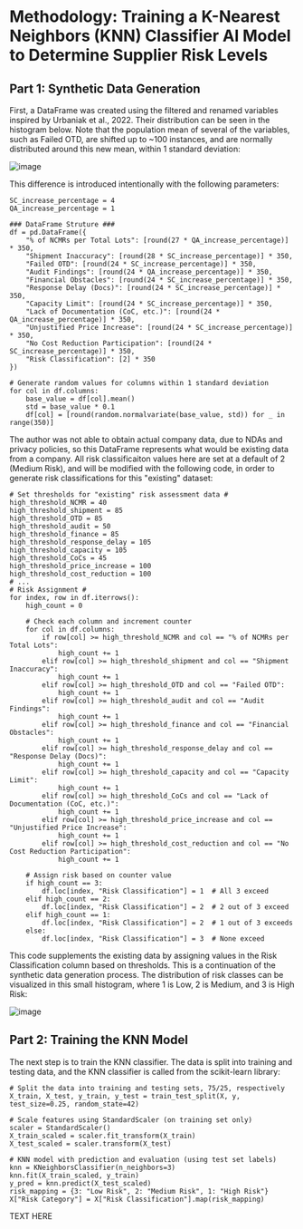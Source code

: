 # Methodology: Training a K-Nearest Neighbors (KNN) Classifier AI Model to Determine Supplier Risk Levels

## Part 1: Synthetic Data Generation
First, a DataFrame was created using the filtered and renamed variables inspired by Urbaniak et al., 2022.  Their distribution can be seen in the histogram below.  Note that the population mean of several of the variables, such as Failed OTD, are shifted up to ~100 instances, and are normally distributed around this new mean, within 1 standard deviation:

![image](https://github.com/Dillon-Plummer-PhD/KNN-for-Supplier-Risk/assets/161109984/fd0a9891-4b4f-4149-8264-a80e5d1ed23d)

This difference is introduced intentionally with the following parameters:
```
SC_increase_percentage = 4
QA_increase_percentage = 1

### DataFrame Struture ###
df = pd.DataFrame({
    "% of NCMRs per Total Lots": [round(27 * QA_increase_percentage)] * 350,
    "Shipment Inaccuracy": [round(28 * SC_increase_percentage)] * 350,
    "Failed OTD": [round(24 * SC_increase_percentage)] * 350,
    "Audit Findings": [round(24 * QA_increase_percentage)] * 350,
    "Financial Obstacles": [round(24 * SC_increase_percentage)] * 350,
    "Response Delay (Docs)": [round(24 * SC_increase_percentage)] * 350,
    "Capacity Limit": [round(24 * SC_increase_percentage)] * 350,
    "Lack of Documentation (CoC, etc.)": [round(24 * QA_increase_percentage)] * 350,
    "Unjustified Price Increase": [round(24 * SC_increase_percentage)] * 350,
    "No Cost Reduction Participation": [round(24 * SC_increase_percentage)] * 350,
    "Risk Classification": [2] * 350
})

# Generate random values for columns within 1 standard deviation
for col in df.columns:
    base_value = df[col].mean()
    std = base_value * 0.1
    df[col] = [round(random.normalvariate(base_value, std)) for _ in range(350)]
```

The author was not able to obtain actual company data, due to NDAs and privacy policies, so this DataFrame represents what would be existing data from a company.  All risk classificaiton values here are set at a default of 2 (Medium Risk), and will be modified with the following code, in order to generate risk classifications for this "existing" dataset:
```
# Set thresholds for "existing" risk assessment data #
high_threshold_NCMR = 40
high_threshold_shipment = 85
high_threshold_OTD = 85
high_threshold_audit = 50
high_threshold_finance = 85
high_threshold_response_delay = 105
high_threshold_capacity = 105
high_threshold_CoCs = 45
high_threshold_price_increase = 100
high_threshold_cost_reduction = 100
# ...
# Risk Assignment #
for index, row in df.iterrows():
    high_count = 0

    # Check each column and increment counter
    for col in df.columns:
        if row[col] >= high_threshold_NCMR and col == "% of NCMRs per Total Lots":
            high_count += 1
        elif row[col] >= high_threshold_shipment and col == "Shipment Inaccuracy":
            high_count += 1
        elif row[col] >= high_threshold_OTD and col == "Failed OTD":
            high_count += 1
        elif row[col] >= high_threshold_audit and col == "Audit Findings":
            high_count += 1
        elif row[col] >= high_threshold_finance and col == "Financial Obstacles":
            high_count += 1
        elif row[col] >= high_threshold_response_delay and col == "Response Delay (Docs)":
            high_count += 1
        elif row[col] >= high_threshold_capacity and col == "Capacity Limit":
            high_count += 1
        elif row[col] >= high_threshold_CoCs and col == "Lack of Documentation (CoC, etc.)":
            high_count += 1
        elif row[col] >= high_threshold_price_increase and col == "Unjustified Price Increase":
            high_count += 1
        elif row[col] >= high_threshold_cost_reduction and col == "No Cost Reduction Participation":
            high_count += 1

    # Assign risk based on counter value
    if high_count == 3:
        df.loc[index, "Risk Classification"] = 1  # All 3 exceed
    elif high_count == 2:
        df.loc[index, "Risk Classification"] = 2  # 2 out of 3 exceed
    elif high_count == 1:
        df.loc[index, "Risk Classification"] = 2  # 1 out of 3 exceeds
    else:
        df.loc[index, "Risk Classification"] = 3  # None exceed
```

This code supplements the existing data by assigning values in the Risk Classification column based on thresholds.  This is a continuation of the synthetic data generation process.  The distribution of risk classes can be visualized in this small histogram, where 1 is Low, 2 is Medium, and 3 is High Risk:

![image](https://github.com/Dillon-Plummer-PhD/KNN-for-Supplier-Risk/assets/161109984/eaae5ce8-08ab-4cd0-8f5a-99dea0f9c4e3)

## Part 2: Training the KNN Model
The next step is to train the KNN classifier.  The data is split into training and testing data, and the KNN classifier is called from the scikit-learn library:
```
# Split the data into training and testing sets, 75/25, respectively
X_train, X_test, y_train, y_test = train_test_split(X, y, test_size=0.25, random_state=42)

# Scale features using StandardScaler (on training set only)
scaler = StandardScaler()
X_train_scaled = scaler.fit_transform(X_train)
X_test_scaled = scaler.transform(X_test)

# KNN model with prediction and evaluation (using test set labels)
knn = KNeighborsClassifier(n_neighbors=3)
knn.fit(X_train_scaled, y_train)
y_pred = knn.predict(X_test_scaled)
risk_mapping = {3: "Low Risk", 2: "Medium Risk", 1: "High Risk"}
X["Risk Category"] = X["Risk Classification"].map(risk_mapping)
```

TEXT HERE
